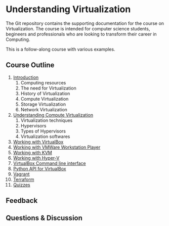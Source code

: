 # Understanding Virtualization

The Git repository contains the supporting documentation for the course on Virtualization. The course is intended for computer science students, begineers and professionals who are looking to transform their career in Computing.

This is a follow-along course with various examples.

## Course Outline

1. [Introduction](introduction.md)
    1. Computing resources
    2. The need for Virtualization
    3. History of Virtualization
    4. Compute Virtualization
    5. Storage Virtualization
    6. Network Virtualization
2. [Understanding Compute Virtualization](understanding_compute.md)
    1. Virtualization techniques
    2. Hypervisors
    3. Types of Hypervisors
    4. Virtualization softwares
3. [Working with VirtualBox](virtualbox.md)
4. [Working with VMWare Workstation Player](vmware_workstation.md)
5. [Working with KVM](kvm.md)
6. [Working with Hyper-V](hyperv.md)
7. [VirtualBox Command line interface](vb_cli.md)
8. [Python API for VirtualBox](vb_python.md)
9. [Vagrant](vagrant.md)
10. [Terraform](terraform.md)
11. [Quizzes](quiz.md)

## Feedback 

## Questions & Discussion
